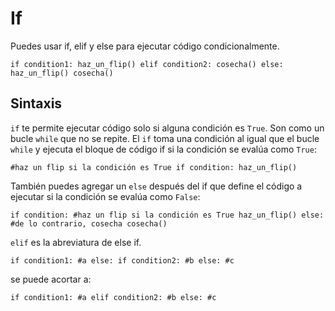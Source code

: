 # If
Puedes usar if, elif y else para ejecutar código condicionalmente.

`if condition1:
	haz_un_flip()
elif condition2:
	cosecha()
else:
	haz_un_flip()
	cosecha()`

## Sintaxis
`if` te permite ejecutar código solo si alguna condición es `True`. Son como un bucle `while` que no se repite.
El `if` toma una condición al igual que el bucle `while` y ejecuta el bloque de código if si la condición se evalúa como `True`:

`#haz un flip si la condición es True
if condition:
	haz_un_flip()`

También puedes agregar un `else` después del if que define el código a ejecutar si la condición se evalúa como `False`:

`if condition:
	#haz un flip si la condición es True
	haz_un_flip()
else:
	#de lo contrario, cosecha
	cosecha()`

`elif` es la abreviatura de else if.

`if condition1:
	#a
else:
	if condition2:
		#b
	else:
		#c`

se puede acortar a:

`if condition1:
	#a
elif condition2:
	#b
else:
	#c`
